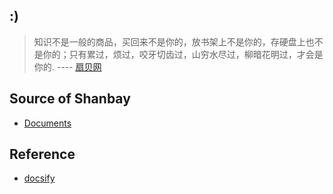 ## :)
> 知识不是一般的商品，买回来不是你的，放书架上不是你的，存硬盘上也不是你的；只有累过，烦过，咬牙切齿过，山穷水尽过，柳暗花明过，才会是你的.
---- [扇贝网](https://www.shanbay.com)

## Source of Shanbay
- [Documents](docs)

## Reference
- [docsify](Reference)
